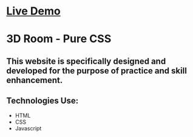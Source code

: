 # [Live Demo](https://3-d-room-hazel.vercel.app/)

# 3D Room - Pure CSS

## This website is specifically designed and developed for the purpose of practice and skill enhancement.

## Technologies Use:
- HTML
- CSS
- Javascript
